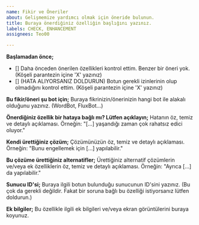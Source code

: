 ```yaml
---
name: Fikir ve Öneriler
about: Gelişmemize yardımcı olmak için öneride bulunun.
title: Buraya önerdiğiniz özelliğin başlığını yazınız.
labels: CHECK, ENHANCEMENT
assignees: Teo00

---
```


**Başlamadan önce;**
- [] Daha önceden önerilen özellikleri kontrol ettim. Benzer bir öneri yok. (Köşeli parantezin içine 'X' yazınız)
- [] (HATA ALIYORSANIZ DOLDURUN) Botun gerekli izinlerinin olup olmadığını kontrol ettim. (Köşeli parantezin içine 'X' yazınız)

**Bu fikir/öneri şu bot için;**
Buraya fikrinizin/önerinizin hangi bot ile alakalı olduğunu yazınız. (WordBot, FluxBot...)

**Önerdiğiniz özellik bir hataya bağlı mı? Lütfen açıklayın;**
Hatanın öz, temiz ve detaylı açıklaması.  Örneğin: "[...] yaşandığı zaman çok rahatsız edici oluyor."

**Kendi ürettiğiniz çözüm;**
Çözümünüzün öz, temiz ve detaylı açıklaması. Örneğin: "Bunu engellemek için [...] yapılabilir."

**Bu çözüme ürettiğiniz alternatifler;**
Ürettiğiniz alternatif çözümlerin ve/veya ek özelliklerin öz, temiz ve detaylı açıklaması. Örneğin: "Ayrıca [...] da yapılabilir."

**Sunucu ID'si;**
Buraya ilgili botun bulunduğu sunucunun ID'sini yazınız. (Bu çok da gerekli değildir. Fakat bir soruna bağlı bu özelliği istiyorsanız lütfen doldurun.)

**Ek bilgiler;**
Bu özellikle ilgili ek bilgileri ve/veya ekran görüntülerini buraya koyunuz.
